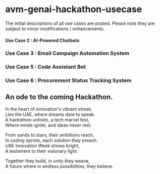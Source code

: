 # avm-genai-hackathon-usecase
The initial descriptions of all use cases are posted.
Please note they are subject to minor modifications / enhancements.

#### Use Case 2 : AI-Powered Chatbots
### Use Case 3 : Email Campaign Automation System
### Use Case 5 : Code Assistant Bot
### Use Case 6 : Procurement Status Tracking System







## An ode to the coming Hackathon.
In the heart of innovation's vibrant streak,</br>
Lies the UAE, where dreams dare to speak.</br>
A hackathon unfolds, a tech marvel fest,</br>
Where minds ignite, and ideas never rest.</br>

From sands to stars, their ambitions reach,</br>
In coding sprints, each solution they preach.</br>
UAE Innovation Week shines bright,</br>
A testament to their visionary light.</br>

Together they build, in unity they weave,</br>
A future where in endless possibilities, they believe.</br>

